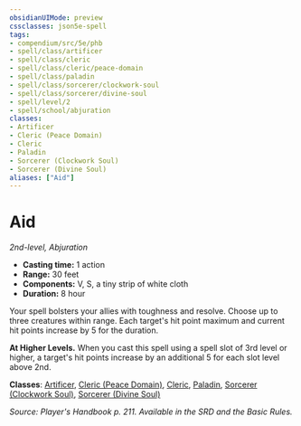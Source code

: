 ```yaml
---
obsidianUIMode: preview
cssclasses: json5e-spell
tags:
- compendium/src/5e/phb
- spell/class/artificer
- spell/class/cleric
- spell/class/cleric/peace-domain
- spell/class/paladin
- spell/class/sorcerer/clockwork-soul
- spell/class/sorcerer/divine-soul
- spell/level/2
- spell/school/abjuration
classes:
- Artificer
- Cleric (Peace Domain)
- Cleric
- Paladin
- Sorcerer (Clockwork Soul)
- Sorcerer (Divine Soul)
aliases: ["Aid"]
---
```

# Aid
*2nd-level, Abjuration*  

- **Casting time:** 1 action
- **Range:** 30 feet
- **Components:** V, S, a tiny strip of white cloth
- **Duration:** 8 hour

Your spell bolsters your allies with toughness and resolve. Choose up to three creatures within range. Each target's hit point maximum and current hit points increase by 5 for the duration.

**At Higher Levels.** When you cast this spell using a spell slot of 3rd level or higher, a target's hit points increase by an additional 5 for each slot level above 2nd.

**Classes**: [Artificer](4-Resources/Compendium/classes/artificer-tce.md), [Cleric (Peace Domain)](4-Resources/Compendium/classes/cleric-peace-domain-tce.md), [Cleric](4-Resources/Compendium/classes/cleric.md), [Paladin](4-Resources/Compendium/classes/paladin.md), [Sorcerer (Clockwork Soul)](4-Resources/Compendium/classes/sorcerer-clockwork-soul-tce.md), [Sorcerer (Divine Soul)](4-Resources/Compendium/classes/sorcerer-divine-soul-xge.md)

*Source: Player's Handbook p. 211. Available in the SRD and the Basic Rules.*